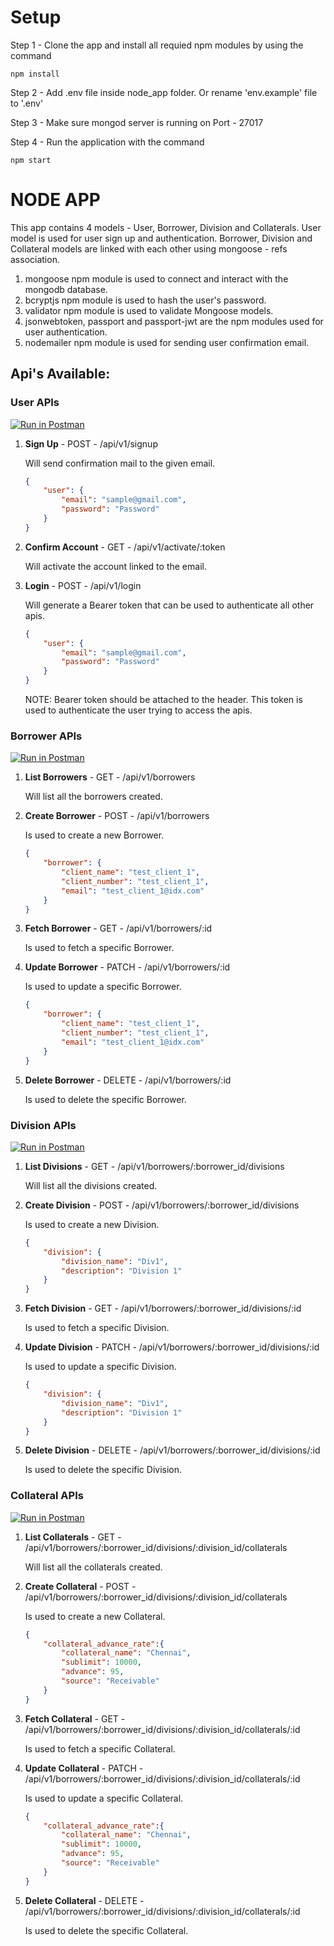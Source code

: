 # Setup

Step 1 - Clone the app and install all requied npm modules by using the command
    
    npm install
    
Step 2 - Add .env file inside node_app folder. Or rename 'env.example' file to '.env'

Step 3 - Make sure mongod server is running on Port - 27017

Step 4 - Run the application with the command

    npm start

# NODE APP

This app contains 4 models - User, Borrower, Division and Collaterals. User model is used for user sign up and authentication. Borrower, Division and Collateral models are linked with each other using mongoose - refs association.

1. mongoose npm module is used to connect and interact with the mongodb database.
2. bcryptjs npm module is used to hash the user's password.
3. validator npm module is used to validate Mongoose models.
4. jsonwebtoken, passport and passport-jwt are the npm modules used for user authentication.
5. nodemailer npm module is used for sending user confirmation email.

## Api's Available:

### User APIs

[![Run in Postman](https://run.pstmn.io/button.svg)](https://app.getpostman.com/run-collection/911894849e3e067b0c83#?env%5BApi%5D=W3sia2V5IjoiVE9LRU4iLCJ2YWx1ZSI6IiIsImVuYWJsZWQiOnRydWV9XQ==)

1. **Sign Up** - POST - /api/v1/signup

    Will send confirmation mail to the given email.

    ```json
    {
        "user": {
            "email": "sample@gmail.com",
            "password": "Password"
        }
    }
    ```
 
2. **Confirm Account** - GET - /api/v1/activate/:token

    Will activate the account linked to the email.

3. **Login** - POST - /api/v1/login

    Will generate a Bearer token that can be used to authenticate all other apis.
    
    ```json
    {
        "user": {
            "email": "sample@gmail.com",
            "password": "Password"
        }
    }
    ```
    
    NOTE: Bearer token should be attached to the header. This token is used to authenticate the user trying to access the apis.

### Borrower APIs

[![Run in Postman](https://run.pstmn.io/button.svg)](https://app.getpostman.com/run-collection/61693aaea4fa446c508e#?env%5BApi%5D=W3sia2V5IjoiVE9LRU4iLCJ2YWx1ZSI6IiIsImVuYWJsZWQiOnRydWV9XQ==)

1. **List Borrowers** - GET - /api/v1/borrowers
    
    Will list all the borrowers created.

2. **Create Borrower** - POST - /api/v1/borrowers
    
    Is used to create a new Borrower.
    
    ```json
    {
        "borrower": {
            "client_name": "test_client_1",
            "client_number": "test_client_1",
            "email": "test_client_1@idx.com"
        }
    }
    ```

3. **Fetch Borrower** - GET - /api/v1/borrowers/:id

    Is used to fetch a specific Borrower.

4. **Update Borrower** - PATCH - /api/v1/borrowers/:id

    Is used to update a specific Borrower.

    ```json
    {
        "borrower": {
            "client_name": "test_client_1",
            "client_number": "test_client_1",
            "email": "test_client_1@idx.com"
        }
    }
    ```

5. **Delete Borrower** - DELETE - /api/v1/borrowers/:id

    Is used to delete the specific Borrower.

### Division APIs

[![Run in Postman](https://run.pstmn.io/button.svg)](https://app.getpostman.com/run-collection/c25172e1077237731500#?env%5BApi%5D=W3sia2V5IjoiVE9LRU4iLCJ2YWx1ZSI6IiIsImVuYWJsZWQiOnRydWV9XQ==)

1. **List Divisions** - GET - /api/v1/borrowers/:borrower_id/divisions
    
    Will list all the divisions created.

2. **Create Division** - POST - /api/v1/borrowers/:borrower_id/divisions
    
    Is used to create a new Division.
    
    ```json
    {
        "division": {
            "division_name": "Div1",
            "description": "Division 1"
        }
    }
    ```

3. **Fetch Division** - GET - /api/v1/borrowers/:borrower_id/divisions/:id

    Is used to fetch a specific Division.

4. **Update Division** - PATCH - /api/v1/borrowers/:borrower_id/divisions/:id

    Is used to update a specific Division.

    ```json
    {
        "division": {
            "division_name": "Div1",
            "description": "Division 1"
        }
    }
    ```

5. **Delete Division** - DELETE - /api/v1/borrowers/:borrower_id/divisions/:id

    Is used to delete the specific Division.

### Collateral APIs

[![Run in Postman](https://run.pstmn.io/button.svg)](https://app.getpostman.com/run-collection/03e543f1da3b0f0c06ed#?env%5BApi%5D=W3sia2V5IjoiVE9LRU4iLCJ2YWx1ZSI6IiIsImVuYWJsZWQiOnRydWV9XQ==)

1. **List Collaterals** - GET - /api/v1/borrowers/:borrower_id/divisions/:division_id/collaterals
    
    Will list all the collaterals created.

2. **Create Collateral** - POST - /api/v1/borrowers/:borrower_id/divisions/:division_id/collaterals
    
    Is used to create a new Collateral.
    
    ```json
    {
        "collateral_advance_rate":{
            "collateral_name": "Chennai",
            "sublimit": 10000,
            "advance": 95,
            "source": "Receivable"
        }
    }
    ```

3. **Fetch Collateral** - GET - /api/v1/borrowers/:borrower_id/divisions/:division_id/collaterals/:id

    Is used to fetch a specific Collateral.

4. **Update Collateral** - PATCH - /api/v1/borrowers/:borrower_id/divisions/:division_id/collaterals/:id

    Is used to update a specific Collateral.

    ```json
    {
        "collateral_advance_rate":{
            "collateral_name": "Chennai",
            "sublimit": 10000,
            "advance": 95,
            "source": "Receivable"
        }
    }
    ```

5. **Delete Collateral** - DELETE - /api/v1/borrowers/:borrower_id/divisions/:division_id/collaterals/:id

    Is used to delete the specific Collateral.
